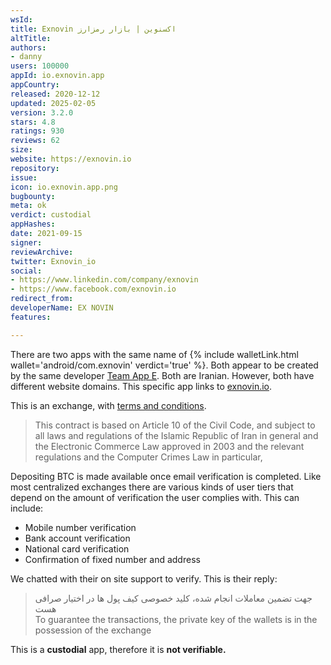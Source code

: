 ```yaml
---
wsId: 
title: Exnovin اکسنوین | بازار رمزارز
altTitle: 
authors:
- danny
users: 100000
appId: io.exnovin.app
appCountry: 
released: 2020-12-12
updated: 2025-02-05
version: 3.2.0
stars: 4.8
ratings: 930
reviews: 62
size: 
website: https://exnovin.io
repository: 
issue: 
icon: io.exnovin.app.png
bugbounty: 
meta: ok
verdict: custodial
appHashes: 
date: 2021-09-15
signer: 
reviewArchive: 
twitter: Exnovin_io
social:
- https://www.linkedin.com/company/exnovin
- https://www.facebook.com/exnovin.io
redirect_from: 
developerName: EX NOVIN
features: 

---
```


There are two apps with the same name of {% include walletLink.html wallet='android/com.exnovin' verdict='true' %}. Both appear to be created by the same developer [Team App E](https://play.google.com/store/apps/developer?id=Team+App+E). Both are Iranian. However, both have different website domains. This specific app links to [exnovin.io](https://exnovin.io).

This is an exchange, with [terms and conditions](https://exnovin.io/terms/). 

> This contract is based on Article 10 of the Civil Code, and subject to all laws and regulations of the Islamic Republic of Iran in general and the Electronic Commerce Law approved in 2003 and the relevant regulations and the Computer Crimes Law in particular,

Depositing BTC is made available once email verification is completed. Like most centralized exchanges there are various kinds of user tiers that depend on the amount of verification the user complies with. This can include:

- Mobile number verification
- Bank account verification
- National card verification
- Confirmation of fixed number and address

We chatted with their on site support to verify. This is their reply:

> جهت تضمین معاملات انجام شده، کلید خصوصی کیف پول ها در اختیار صرافی هست<br>
To guarantee the transactions, the private key of the wallets is in the possession of the exchange

This is a **custodial** app, therefore it is **not verifiable.**
